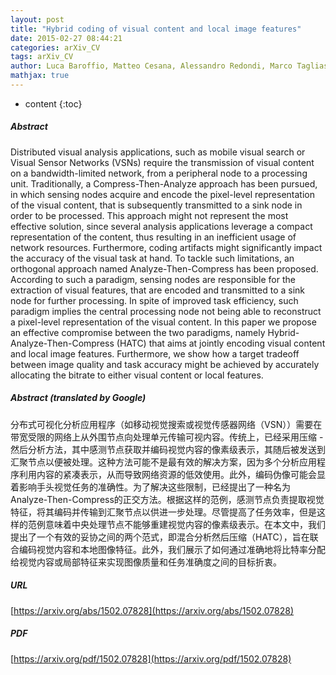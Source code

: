 ```yaml
---
layout: post
title: "Hybrid coding of visual content and local image features"
date: 2015-02-27 08:44:21
categories: arXiv_CV
tags: arXiv_CV
author: Luca Baroffio, Matteo Cesana, Alessandro Redondi, Marco Tagliasacchi, Stefano Tubaro
mathjax: true
---
```


* content
{:toc}

##### Abstract
Distributed visual analysis applications, such as mobile visual search or Visual Sensor Networks (VSNs) require the transmission of visual content on a bandwidth-limited network, from a peripheral node to a processing unit. Traditionally, a Compress-Then-Analyze approach has been pursued, in which sensing nodes acquire and encode the pixel-level representation of the visual content, that is subsequently transmitted to a sink node in order to be processed. This approach might not represent the most effective solution, since several analysis applications leverage a compact representation of the content, thus resulting in an inefficient usage of network resources. Furthermore, coding artifacts might significantly impact the accuracy of the visual task at hand. To tackle such limitations, an orthogonal approach named Analyze-Then-Compress has been proposed. According to such a paradigm, sensing nodes are responsible for the extraction of visual features, that are encoded and transmitted to a sink node for further processing. In spite of improved task efficiency, such paradigm implies the central processing node not being able to reconstruct a pixel-level representation of the visual content. In this paper we propose an effective compromise between the two paradigms, namely Hybrid-Analyze-Then-Compress (HATC) that aims at jointly encoding visual content and local image features. Furthermore, we show how a target tradeoff between image quality and task accuracy might be achieved by accurately allocating the bitrate to either visual content or local features.

##### Abstract (translated by Google)
分布式可视化分析应用程序（如移动视觉搜索或视觉传感器网络（VSN））需要在带宽受限的网络上从外围节点向处理单元传输可视内容。传统上，已经采用压缩 - 然后分析方法，其中感测节点获取并编码视觉内容的像素级表示，其随后被发送到汇聚节点以便被处理。这种方法可能不是最有效的解决方案，因为多个分析应用程序利用内容的紧凑表示，从而导致网络资源的低效使用。此外，编码伪像可能会显着影响手头视觉任务的准确性。为了解决这些限制，已经提出了一种名为Analyze-Then-Compress的正交方法。根据这样的范例，感测节点负责提取视觉特征，将其编码并传输到汇聚节点以供进一步处理。尽管提高了任务效率，但是这样的范例意味着中央处理节点不能够重建视觉内容的像素级表示。在本文中，我们提出了一个有效的妥协之间的两个范式，即混合分析然后压缩（HATC），旨在联合编码视觉内容和本地图像特征。此外，我们展示了如何通过准确地将比特率分配给视觉内容或局部特征来实现图像质量和任务准确度之间的目标折衷。

##### URL
[https://arxiv.org/abs/1502.07828](https://arxiv.org/abs/1502.07828)

##### PDF
[https://arxiv.org/pdf/1502.07828](https://arxiv.org/pdf/1502.07828)


